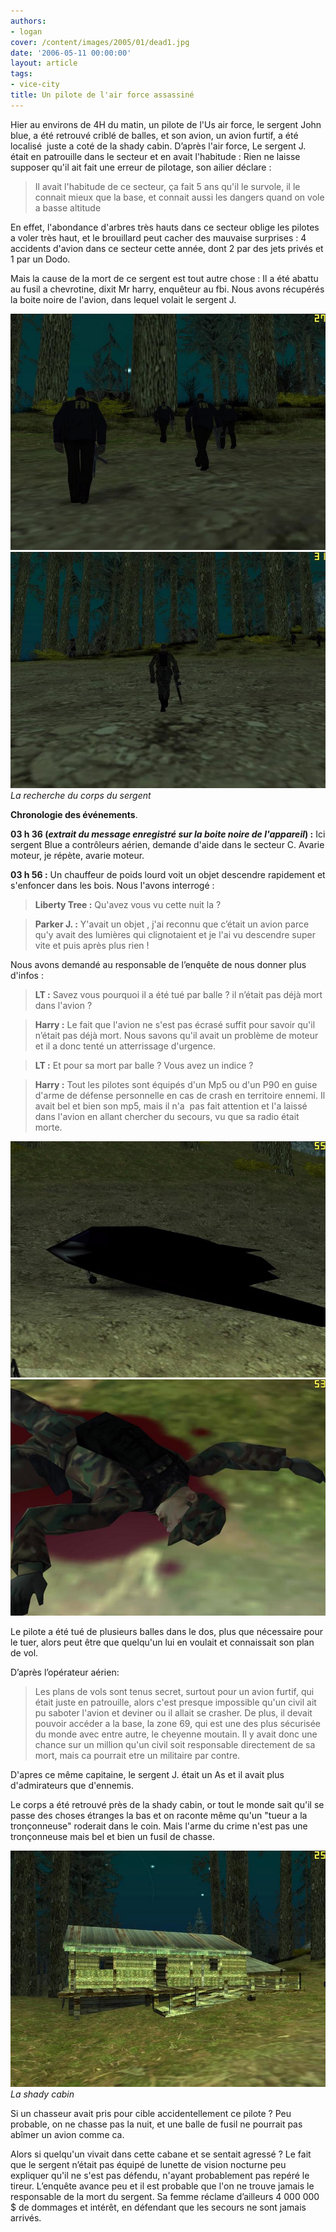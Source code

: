```yaml
---
authors:
- logan
cover: /content/images/2005/01/dead1.jpg
date: '2006-05-11 00:00:00'
layout: article
tags:
- vice-city
title: Un pilote de l'air force assassiné
---
```



Hier au environs de 4H du matin, un pilote de l'Us air force, le sergent John blue, a été retrouvé criblé de balles, et son avion, un avion furtif, a été localisé&nbsp; juste a coté de la shady cabin. D’après l'air force, Le sergent J. était en patrouille dans le secteur et en avait l'habitude : Rien ne laisse supposer qu'il ait fait une erreur de pilotage, son ailier déclare :

> Il avait l'habitude de ce secteur, ça fait 5 ans qu'il le survole, il le connait mieux que la base, et connait aussi les dangers quand on vole a basse altitude

En effet, l'abondance d'arbres très hauts dans ce secteur oblige les pilotes a voler très haut, et le brouillard peut cacher des mauvaise surprises : 4 accidents d'avion dans ce secteur cette année, dont 2 par des jets privés et 1 par un Dodo.

Mais la cause de la mort de ce sergent est tout autre chose : Il a été abattu au fusil a chevrotine, dixit Mr harry, enquêteur au fbi. Nous avons récupérés la boite noire de l'avion, dans lequel volait le sergent J.

![](/content/images/2005/01/rech_fbi.jpg)
![La recherche du corps du sergent](/content/images/2005/01/rech-fbi2.jpg)
_La recherche du corps du sergent_[](/content/images/2005/01/heliflic.jpg)

**Chronologie des événements**.

**03 h 36 (_extrait du message enregistré sur la boite noire de l'appareil_) :** Ici sergent Blue a contrôleurs aérien, demande d'aide dans le secteur C. Avarie moteur, je répète, avarie moteur.

**03 h 56 :** Un chauffeur de poids lourd voit un objet descendre rapidement et s'enfoncer dans les bois. Nous l'avons interrogé :

> **Liberty Tree&nbsp;:** Qu'avez vous vu cette nuit la ?

> **Parker J. :** Y'avait un objet , j'ai reconnu que c’était un avion parce qu'y avait des lumières qui clignotaient et je l'ai vu descendre super vite et puis après plus rien !

Nous avons demandé au responsable de l’enquête de nous donner plus d'infos :

> **LT :** Savez vous pourquoi il a été tué par balle ? il n’était pas déjà mort dans l'avion ?

> **Harry :** Le fait que l'avion ne s'est pas écrasé suffit pour savoir qu'il n’était pas déjà mort. Nous savons qu'il avait un problème de moteur et il a donc tenté un atterrissage d'urgence.

> **LT&nbsp;:** Et pour sa mort par balle ? Vous avez un indice ?

> **Harry :** Tout les pilotes sont équipés d'un Mp5 ou d'un P90 en guise d'arme de défense personnelle en cas de crash en territoire ennemi. Il avait bel et bien son mp5, mais il n'a&nbsp; pas fait attention et l'a laissé dans l'avion en allant chercher du secours, vu que sa radio était morte.

![](/content/images/2005/01/avionfurtif.jpg)
![](/content/images/2005/01/deadarmy.jpg)

Le pilote a été tué de plusieurs balles dans le dos, plus que nécessaire pour le tuer, alors peut être que quelqu'un lui en voulait et connaissait son plan&nbsp; de vol.

D’après l’opérateur aérien:

> Les plans de vols sont tenus secret, surtout pour un avion furtif, qui était juste en patrouille, alors c'est presque impossible qu'un civil ait pu saboter l'avion et deviner ou il allait se crasher. De plus, il devait pouvoir accéder a la base, la zone 69, qui est une des plus sécurisée du monde avec entre autre, le cheyenne moutain. Il y avait donc une chance sur un million qu'un civil soit responsable directement de sa mort, mais ca pourrait etre un militaire par contre.

D'apres ce même capitaine, le sergent J. était un As et il avait plus d'admirateurs que d'ennemis.

Le corps a été retrouvé près de la shady cabin, or tout le monde sait qu'il se passe des choses étranges la bas et on raconte même qu'un "tueur a la tronçonneuse" roderait dans le coin. Mais l'arme du crime n'est pas une tronçonneuse mais bel et bien un fusil de chasse.

![La shady cabin](/content/images/2005/01/cabin.jpg)
_La shady cabin_

Si un chasseur avait pris pour cible accidentellement ce pilote ? Peu probable, on ne chasse pas la nuit, et une balle de fusil ne pourrait pas abîmer un avion comme ca.

Alors si quelqu'un vivait dans cette cabane et se sentait agressé ? Le fait que le sergent n’était pas équipé de lunette de vision nocturne peu expliquer qu'il ne s'est pas défendu, n'ayant probablement pas repéré le tireur. L’enquête avance peu et il est probable que l'on ne trouve jamais le responsable de la mort du sergent. Sa femme réclame d’ailleurs 4 000 000 $ de dommages et intérêt, en défendant que les secours ne sont jamais arrivés.
